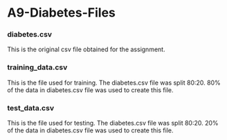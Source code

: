 # A9-Diabetes-Files
 
### diabetes.csv
This is the original csv file obtained for the assignment.

### training_data.csv
This is the file used for training. The diabetes.csv file was split 80:20. 80% of the data in diabetes.csv file was used to create this file.

### test_data.csv
This is the file used for testing. The diabetes.csv file was split 80:20. 20% of the data in diabetes.csv file was used to create this file.

